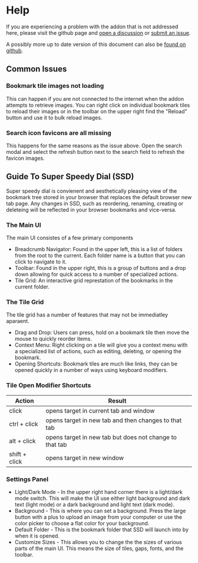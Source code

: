 # Help

If you are experiencing a problem with the addon that is not addressed here, please visit the github page and [open a discussion](https://github.com/wilgaboury/super-speedy-dial/discussions/new?category=q-a) or [submit an issue](https://github.com/wilgaboury/super-speedy-dial/issues/new).

A possibly more up to date version of this document can also be [found on github](https://github.com/wilgaboury/super-speedy-dial/blob/master/help.md).

## Common Issues

### Bookmark tile images not loading

This can happen if you are not connected to the internet when the addon attempts to retrieve images. You can right click on individual bookmark tiles to reload their images or in the toolbar on the upper right find the "Reload" button and use it to bulk reload images.

### Search icon favicons are all missing

This happens for the same reasons as the issue above. Open the search modal and select the refresh button next to the search field to refresh the favicon images.

## Guide To Super Speedy Dial (SSD)

Super speedy dial is convienent and aesthetically pleasing view of the bookmark tree stored in your browser that replaces the default browser new tab page. Any changes in SSD, such as reordering, renaming, creating or deleteing will be reflected in your browser bookmarks and vice-versa.

### The Main UI

The main UI consistes of a few primary components

- Breadcrumb Navigator: Found in the upper left, this is a list of folders from the root to the current. Each folder name is a button that you can click to navigate to it.
- Toolbar: Found in the upper right, this is a group of buttons and a drop down allowing for quick access to a number of specialized actions.
- Tile Grid: An interactive grid represtation of the bookmarks in the current folder.

### The Tile Grid

The tile grid has a number of features that may not be immediatley aparaent.

- Drag and Drop: Users can press, hold on a bookmark tile then move the mouse to quickly reorder items.
- Context Menu: Right clicking on a tile will give you a context menu with a specialized list of actions, such as editing, deleting, or opening the bookmark.
- Opening Shortcuts: Bookmark tiles are much like links, they can be opened quickly in a number of ways using keyboard modifiers.

### Tile Open Modifier Shortcuts

| Action        | Result                                                  |
| ------------- | ------------------------------------------------------- |
| click         | opens target in current tab and window                  |
| ctrl + click  | opens target in new tab and then changes to that tab    |
| alt + click   | opens target in new tab but does not change to that tab |
| shift + click | opens target in new window                              |

### Settings Panel

- Light/Dark Mode - In the upper right hand corner there is a light/dark mode switch. This will make the UI use either light background and dark text (light mode) or a dark background and light text (dark mode).
- Background - This is where you can set a background. Press the large button with a plus to upload an image from your computer or use the color picker to choose a flat color for your background.
- Default Folder - This is the bookmark folder that SSD will launch into by when it is opened.
- Customize Sizes - This allows you to change the the sizes of various parts of the main UI. This means the size of tiles, gaps, fonts, and the toolbar.
